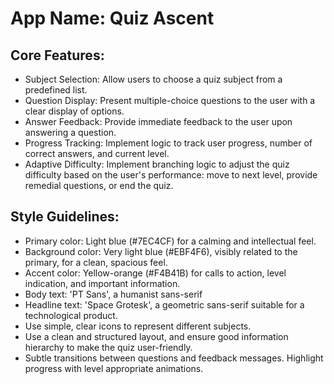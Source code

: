 # **App Name**: Quiz Ascent

## Core Features:

- Subject Selection: Allow users to choose a quiz subject from a predefined list.
- Question Display: Present multiple-choice questions to the user with a clear display of options.
- Answer Feedback: Provide immediate feedback to the user upon answering a question.
- Progress Tracking: Implement logic to track user progress, number of correct answers, and current level.
- Adaptive Difficulty: Implement branching logic to adjust the quiz difficulty based on the user's performance: move to next level, provide remedial questions, or end the quiz.

## Style Guidelines:

- Primary color: Light blue (#7EC4CF) for a calming and intellectual feel.
- Background color: Very light blue (#EBF4F6), visibly related to the primary, for a clean, spacious feel.
- Accent color: Yellow-orange (#F4B41B) for calls to action, level indication, and important information.
- Body text: 'PT Sans', a humanist sans-serif
- Headline text: 'Space Grotesk', a geometric sans-serif suitable for a technological product.
- Use simple, clear icons to represent different subjects.
- Use a clean and structured layout, and ensure good information hierarchy to make the quiz user-friendly.
- Subtle transitions between questions and feedback messages. Highlight progress with level appropriate animations.